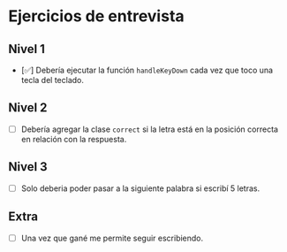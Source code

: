 # Ejercicios de entrevista

## Nivel 1
- [✅] Debería ejecutar la función `handleKeyDown` cada vez que toco una tecla del teclado.

## Nivel 2
- [ ] Debería agregar la clase `correct` si la letra está en la posición correcta en relación con la respuesta.

## Nivel 3
- [ ] Solo deberia poder pasar a la siguiente palabra si escribí 5 letras.

## Extra
- [ ] Una vez que gané me permite seguir escribiendo.
